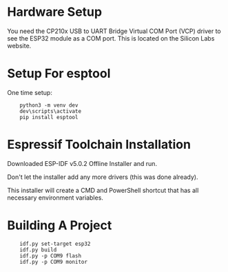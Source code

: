 Hardware Setup
==============

You need the CP210x USB to UART Bridge Virtual COM Port (VCP) driver to see the ESP32 module 
as a COM port.  This is located on the Silicon Labs website.

Setup For esptool
=================

One time setup:

        python3 -m venv dev
        dev\scripts\activate
        pip install esptool


Espressif Toolchain Installation
================================

Downloaded ESP-IDF v5.0.2 Offline Installer and run.

Don't let the installer add any more drivers (this was done already).

This installer will create a CMD and PowerShell shortcut that has all necessary environment variables.

Building A Project
==================

        idf.py set-target esp32
        idf.py build
        idf.py -p COM9 flash
        idf.py -p COM9 monitor



